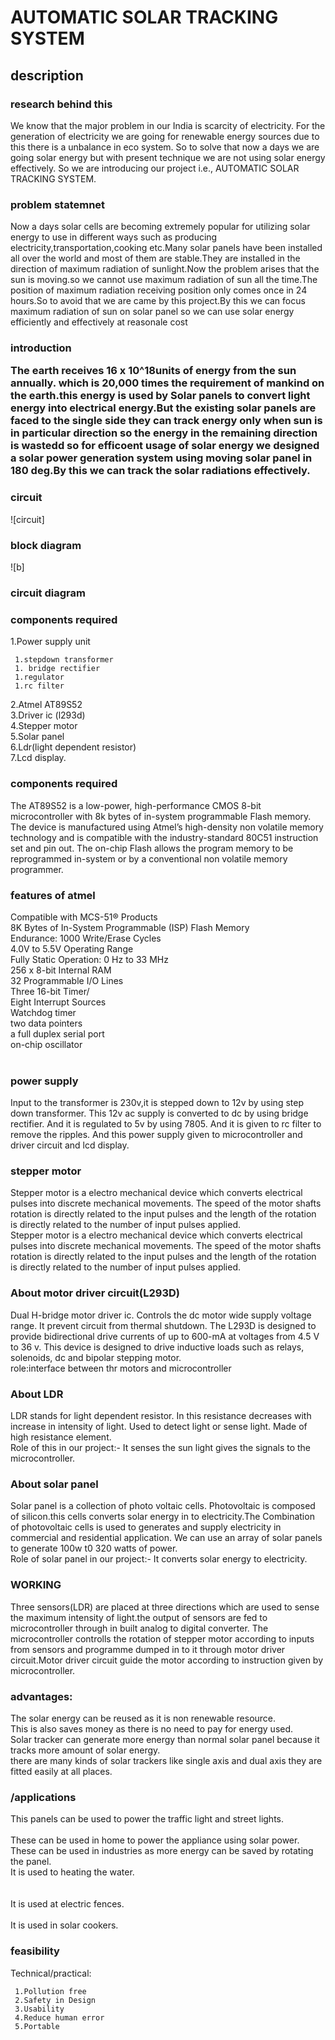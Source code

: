  <h1>AUTOMATIC SOLAR TRACKING SYSTEM</h1>
 
 <h2>description</h2>
 
<h3>research behind this</h3>
<p>We know that the major problem in  our India is scarcity of electricity. For the generation of electricity we are going for renewable energy sources due to this there is a unbalance in eco system.
So to solve that now a days we are going solar energy but with present technique we are not using solar energy effectively.
So we are introducing our project i.e., AUTOMATIC SOLAR TRACKING SYSTEM.</p>
<h3>problem statemnet</h3>
 <p>Now a days solar cells are becoming extremely popular for utilizing solar energy to use in different ways such as producing electricity,transportation,cooking etc.Many solar panels have been installed all over the world and most of them are stable.They are installed in the direction of maximum radiation of sunlight.Now the problem arises that the sun is moving.so we cannot use maximum radiation of sun all the time.The position of maximum radiation receiving position only comes once in 24 hours.So to avoid that we are came by this project.By this we can focus maximum radiation of sun on solar panel so we can use solar energy efficiently and effectively at reasonale cost</p>
 <h3>introduction</p>
 </p>The earth receives 16 x 10^18units of energy from the sun annually. which is 20,000 times the requirement of mankind on the earth.this energy is used by Solar panels to convert light energy into electrical energy.But the existing solar panels are faced to the  single side they can track energy only when sun is in particular direction so the energy in the remaining direction is wastedd so for efficoent usage of solar energy we designed a solar power generation system using moving  solar panel in 180 deg.By this we can track the solar radiations effectively.</p>
 
 <h3>circuit</h3>
 ![circuit]
 <h3>block diagram</h3>
 ![b]
 <h3>circuit diagram</h3>
 
 
 <h3>components required</h3>
 1.Power supply unit
     
     1.stepdown transformer
     1. bridge rectifier
     1.regulator
     1.rc filter
2.Atmel AT89S52
<br/>
3.Driver ic (l293d)
<br/>
4.Stepper motor
<br/>
5.Solar panel
<br/>
6.Ldr(light dependent resistor)
<br/>
7.Lcd display.
<h3>components required</h3>
 <p>The AT89S52 is a low-power, high-performance CMOS 8-bit microcontroller with 8k bytes of in-system programmable Flash memory.
 The device is manufactured using Atmel’s high-density non volatile memory technology and is compatible with the industry-standard 80C51 instruction set and pin out. The on-chip Flash allows the program memory to be reprogrammed in-system or by a conventional non volatile memory programmer.</p>
 <h3> features of atmel</h3>
 Compatible with MCS-51® Products
 <br/>
8K Bytes of In-System Programmable (ISP) Flash Memory
<br/>
Endurance: 1000 Write/Erase Cycles
<br/>
4.0V to 5.5V Operating Range
<br/>
Fully Static Operation: 0 Hz to 33 MHz
<br/>
256 x 8-bit Internal RAM
<br/>
32 Programmable I/O Lines
<br/>
Three 16-bit Timer/
<br/>
Eight Interrupt Sources
<br/>
Watchdog timer
<br/>
 two data pointers
 <br/>
a full duplex serial port
<br/>
on-chip oscillator
<br/><br/>
<h3>power supply</h3>
  <p>Input to the transformer is 230v,it is stepped down to 12v by using step down transformer.
This 12v ac supply is converted to dc by using bridge rectifier.
And it is regulated to 5v by using 7805.
And it is given to rc filter to remove the ripples.
And this power supply given to microcontroller and driver circuit and lcd display.<p>
  <h3>stepper motor</h3>
  <p>Stepper motor is a electro mechanical device which converts electrical pulses into discrete mechanical movements.
The speed of the motor shafts rotation is directly related to the input pulses and the length of the rotation is directly related to the number of input pulses applied.
<br/>
Stepper motor is a electro mechanical device which converts electrical pulses into discrete mechanical movements.
The speed of the motor shafts rotation is directly related to the input pulses and the length of the rotation is directly related to the number of input pulses applied.
</p>
<h3>About motor driver circuit(L293D)</h3>
<p>Dual H-bridge motor driver ic.
Controls the dc motor 
 wide supply voltage range.
It prevent circuit from thermal shutdown. 
The L293D is designed to provide bidirectional drive currents of up to 600-mA at voltages from 4.5 V to 36 v.
This device is designed to drive inductive loads such as relays, solenoids, dc and bipolar stepping motor.
<br/>
role:interface between thr motors and microcontroller</p>
<h3>About LDR</h3>
<p>LDR stands for light dependent resistor.
In this resistance decreases with increase in intensity of  light.
Used to detect light or sense light.
Made of high resistance element.
  <br/>
    Role of this in our project:-
It senses the sun light gives the signals to the microcontroller.</p>
<h3>About solar panel</h3>
<p>Solar panel is a collection of photo voltaic cells.
Photovoltaic is composed of silicon.this cells
  converts solar energy in to electricity.The
Combination  of photovoltaic cells is used to generates and supply electricity in commercial and residential application.
We can use an array of solar panels to generate 100w t0 320 watts of power.
  <br/>
  Role of solar panel in our project:-
It converts  solar energy to electricity.
</p>
<h3>WORKING</h3>
<p>Three sensors(LDR) are placed at three directions which are used to sense  the  maximum intensity of light.the output of sensors are fed to microcontroller through in built analog to digital converter.
The microcontroller controlls the rotation of stepper motor according to inputs from sensors and programme dumped in to it through motor driver circuit.Motor driver circuit guide the motor according to instruction given by microcontroller.
</p>
<h3>advantages:</h3>
<p>The solar energy can be reused as it is non renewable resource.  <br/>
This is also saves money as there is no need to pay for energy used.  <br/>
Solar tracker can generate more energy than normal solar panel because it tracks more amount of solar energy.  <br/>
there are many kinds of solar trackers like single axis and dual axis they are fitted easily at all places.  <br/></p>
<h3>/applications</h3>
<p>This panels can be used to power the traffic light and street lights.<br/><br/>
These can be used in  home to power the appliance using  solar power.<br/>
These can be used in industries as more energy can be saved by rotating the panel.<br/>
It is used to heating the  water.<br/><br/><br/>
It is used at electric fences.<br/><br/>
It is used in solar cookers.<br/></p>

<h3>feasibility</h3>
<p>Technical/practical:
     
     1.Pollution free 
     2.Safety in Design 
     3.Usability  
     4.Reduce human error 
     5.Portable 
  <br/></p>









 

